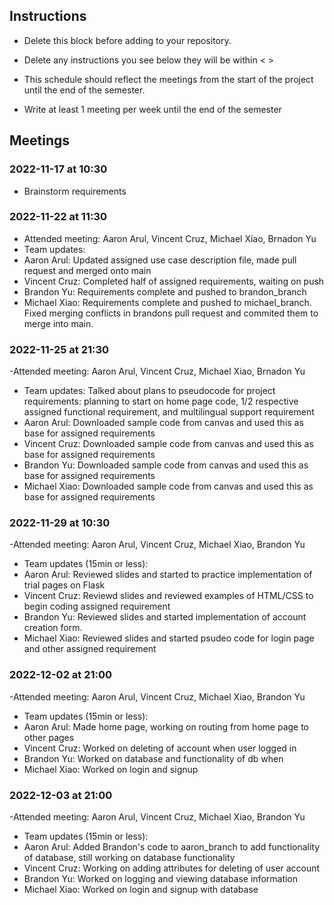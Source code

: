 ## Instructions

- Delete this block before adding to your repository. 

- Delete any instructions you see below they will be within < >
  
- This schedule should reflect the meetings from the start of the project until the end of the semester.

- Write at least 1 meeting per week until the end of the semester

  
## Meetings
### 2022-11-17 at 10:30
- Brainstorm requirements

### 2022-11-22 at 11:30
- Attended meeting: Aaron Arul, Vincent Cruz, Michael Xiao, Brnadon Yu
- Team updates: 
- Aaron Arul: Updated assigned use case description file, made pull request and merged onto main
- Vincent Cruz: Completed half of assigned requirements, waiting on push
- Brandon Yu: Requirements complete and pushed to brandon_branch
- Michael Xiao: Requirements complete and pushed to michael_branch. Fixed merging conflicts in brandons pull request and commited them to merge into main. 


### 2022-11-25 at 21:30
-Attended meeting: Aaron Arul, Vincent Cruz, Michael Xiao, Brnadon Yu
- Team updates: Talked about plans to pseudocode for project requirements: planning to start on home page code, 1/2 respective assigned functional requirement, and multilingual support requirement
- Aaron Arul: Downloaded sample code from canvas and used this as base for assigned requirements
- Vincent Cruz: Downloaded sample code from canvas and used this as base for assigned requirements
- Brandon Yu: Downloaded sample code from canvas and used this as base for assigned requirements
- Michael Xiao: Downloaded sample code from canvas and used this as base for assigned requirements


### 2022-11-29 at 10:30
-Attended meeting: Aaron Arul, Vincent Cruz, Michael Xiao, Brandon Yu
- Team updates (15min or less):
- Aaron Arul: Reviewed slides and started to practice implementation of trial pages on Flask
- Vincent Cruz: Reviewd slides and reviewed examples of HTML/CSS to begin coding assigned requirement
- Brandon Yu: Reviewed slides and started implementation of account creation form.
- Michael Xiao: Reviewed slides and started psudeo code for login page and other assigned requirement

    
 ### 2022-12-02 at 21:00
 -Attended meeting: Aaron Arul, Vincent Cruz, Michael Xiao, Brandon Yu
- Team updates (15min or less):
- Aaron Arul: Made home page, working on routing from home page to other pages
- Vincent Cruz: Worked on deleting of account when user logged in
- Brandon Yu: Worked on database and functionality of db when 
- Michael Xiao: Worked on login and signup

### 2022-12-03 at 21:00
-Attended meeting: Aaron Arul, Vincent Cruz, Michael Xiao, Brandon Yu
- Team updates (15min or less):
- Aaron Arul: Added Brandon's code to aaron_branch to add functionality of database, still working on database functionality
- Vincent Cruz: Working on adding attributes for deleting of user account
- Brandon Yu: Worked on logging and viewing database information
- Michael Xiao: Worked on login and signup with database

